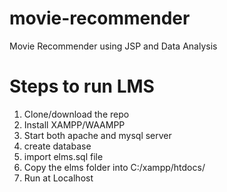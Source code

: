 # movie-recommender
Movie Recommender using JSP and Data Analysis
# Steps to run LMS
1. Clone/download the repo
2. Install XAMPP/WAAMPP
3. Start both apache and mysql server
4. create database 
5. import elms.sql file
6. Copy the elms folder into C:/xampp/htdocs/
7. Run at Localhost
